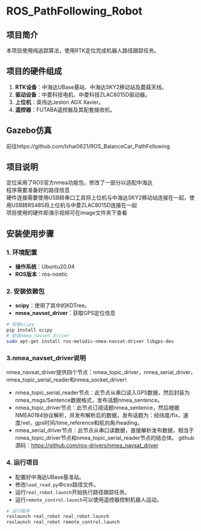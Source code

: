 # ROS_PathFollowing_Robot

## 项目简介
本项目使用纯追踪算法，使用RTK定位完成机器人路径跟踪任务。

## 项目的硬件组成
1. **RTK设备**：中海达UBase基站、中海达SKY2移动站及蘑菇天线。
2. **驱动设备**：中菱科技电机、中菱科技ZLAC8015D驱动器。
3. **上位机**：英伟达Jeston AGX Xavier。
4. **遥控器**：FUTABA遥控器及其配套接收机。

## Gazebo仿真
前往https://github.com/lxhai0621/ROS_BalanceCar_PathFollowing

## 项目说明
定位采用了ROS官方nmea功能包，修改了一部分以适配中海达\
程序需要准备好的路径信息\
硬件连接需要使用USB转串口工具将上位机与中海达SKY2移动站连接在一起，使用USB转RS485将上位机与中菱ZLAC8015D连接在一起\
项目使用的硬件即演示视频可在image文件夹下查看

## 安装使用步骤
### 1. 环境配置
- **操作系统**：Ubuntu20.04
- **ROS版本**：ros-noetic

### 2. 安装依赖包
- **scipy**：使用了其中的KDTree。
- **nmea_navset_driver**：获取GPS定位信息
```bash
# 安装scipy
pip install scipy
# 安装nmea_navset_driver
sudo apt-get install ros-melodic-nmea-navsat-driver libgps-dev
```
### 3.nmea_navset_driver说明
nmea_navsat_driver提供四个节点：nmea_topic_driver，nmea_serial_driver，nmea_topic_serial_reader和nmea_socket_driver\
- nmea_topic_serial_reader节点：此节点从串口读入GPS数据，然后封装为nmea_msgs/Sentence数据格式，发布话题nmea_sentence。
- nmea_topic_driver节点：此节点订阅话题nmea_sentence，然后根据NMEA0184协议解析，并发布解析后的数据，发布话题为：经纬度/fix，速度/vel，gps时间/time_reference和航向角/heading。
- nmea_serial_driver节点：此节点从串口读数据，直接解析发布数据，相当于nmea_topic_driver节点和nmea_topic_serial_reader节点的结合体。
github源码：https://github.com/ros-drivers/nmea_navsat_driver

### 4. 运行项目
- 配置好中海达UBase基准站。
- 修改`load_read.py`中csv路径文件。
- 运行`real_robot.launch`开始执行路径跟踪任务。
- 运行`remote_control.launch`可以使用遥控器控制机器人运动。
```bash
# 运行程序
roslaunch real_robot real_robot.launch
roslaunch real_robot remote_control.launch
```
